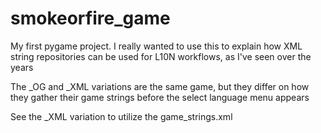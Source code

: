 # smokeorfire_game
My first pygame project.  I really wanted to use this to explain how XML string repositories can be used for L10N workflows, as I've seen over the years

The _OG and _XML variations are the same game, but they differ on how they gather their game strings before the select language menu appears

See the _XML variation to utilize the game_strings.xml

